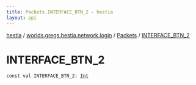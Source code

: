```yaml
---
title: Packets.INTERFACE_BTN_2 - hestia
layout: api
---
```


<div class='api-docs-breadcrumbs'><a href="../../index.html">hestia</a> / <a href="../index.html">worlds.gregs.hestia.network.login</a> / <a href="index.html">Packets</a> / <a href="./-i-n-t-e-r-f-a-c-e_-b-t-n_2.html">INTERFACE_BTN_2</a></div>

# INTERFACE_BTN_2

<div class="signature"><code><span class="keyword">const</span> <span class="keyword">val </span><span class="identifier">INTERFACE_BTN_2</span><span class="symbol">: </span><a href="https://kotlinlang.org/api/latest/jvm/stdlib/kotlin/-int/index.html"><span class="identifier">Int</span></a></code></div>
